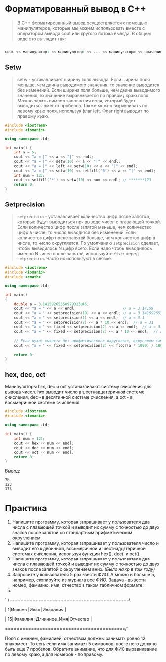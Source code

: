 # Форматированный вывод в С++

> В C++ форматированный вывод осуществляется с помощью манипуляторов, которые мы можем использовать вместе с оператором вывода cout или другого потока вывода. В общем виде это выглядит так:

```cpp

cout << манипулятор1 << манипулятор2 << ... << манипуляторN << значение1 << значение2 << ... << значениеN << endl;

```

## Setw

> setw - устанавливает ширину поля вывода. Если ширина поля меньше, чем длина выводимого значения, то значение выводится без изменений. Если ширина поля больше, чем длина выводимого значения, то значение выравнивается по правому краю поля. Можно задать символ заполнения поля, который будет выводиться вместо пробелов. Также можно выравнивать по левому краю поля, используя флаг left. Флаг right выводит по правому краю.

```cpp
#include <iostream>
#include <iomanip>

using namespace std;

int main() {
    int a = 5;
    cout << "a = |" << a << "|" << endl;                                // a = |5|
    cout << "a = |" << setw(10) << a << "|" << endl;                    // a = |         5|
    cout << "a = |" << left << setw(10) << a << "|" << endl;            // a = |5         |
    cout << "a = |" << setw(10) << setfill('0') << a << "|" << endl;    // a = |0000000005|
    int num = 123;
    cout << setfill('*') << setw(10) << num << endl; // *******123
    return 0;
}
```
## Setprecision

> `setprecision` - устанавливает количество цифр после запятой, которые будут выводиться при выводе чисел с плавающей точкой. Если количество цифр после запятой меньше, чем количество цифр в числе, то число выводится без изменений. Если количество цифр после запятой больше, чем количество цифр в числе, то число округляется. По умолчанию `setprecision` сделает, чтобы выводилось N цифр всего. Если надо чтобы выводилось именно N чисел после запятой, используйте `fixed` перед `setprecision`. Часто их используют в связке.

```cpp
#include <iostream>
#include <iomanip>
#include <cmath>

using namespace std;

int main()
{
    double a = 3.14159265358979323846;
    cout << "a = " << a << endl;                     // a = 3.14159
    cout << "a = " << setprecision(10) << a << endl; // a = 3.1415926536
    cout << "a = " << setprecision(2) << a << endl;  // a = 3.1
    cout << "a = " << setprecision(2) << a * 10 << endl;  // a = 31
    cout << "a = " << fixed << setprecision(2) << a << endl;  // a = 3.14
    cout << "a = " << fixed << setprecision(2) << a * 10 << endl;  // a = 31.42 (округляет)
    
    // Если нужно вывести без арифметического округления, округляем сами:
    cout << "a = " << fixed << setprecision(2) << floor(a * 1000) / 100 << endl; // a = 31.41
    
    return 0;
}
```

## hex, dec, oct

Манипуляторы hex, dec и oct устанавливают систему счисления для вывода чисел. hex выводит число в шестнадцатеричной системе счисления, dec - в десятичной системе счисления, а oct - в восьмеричной системе счисления.

```cpp
#include <iostream>
#include <iomanip>

using namespace std;

int main() {
    int num = 123;
    cout << hex << num << endl;
    cout << dec << num << endl;
    cout << oct << num << endl;
    return 0;
}
```

Вывод:

```
7b
123
173
```
# Практика
1. Напишите программу, которая запрашивает у пользователя два числа с плавающей точкой и выводит их сумму с точностью до двух знаков после запятой со стандартным арифметическим округлением.
2. Напишите программу, которая запрашивает у пользователя число и выводит его в двоичной, восьмеричной и шестнадцатеричной системах счисления, используя функции hex(), dec() и oct().
3. Напишите программу, которая запрашивает у пользователя два числа с плавающей точкой и выводит их сумму с точностью до двух знаков после запятой с округлением вниз. *(Было на кр в том году)*
4. Запросите у пользователя 5 раз ввести ФИО. А можно и больше 5, например, скопируйте из журнала все ФИО. Задача - вывести номер, фамилию, имя, отчество в таком табличном формате: 
5. 
`
/==========================================\

|  1|Иванов      |Иван        |Иванович    |

| 15|Фамилия     |Длиинное_Имя|Отчество    |

\==========================================/`


Поля с именем, фамилией, отчеством должны занимать ровно 12 знакомест. То есть если имя занимает 5 символов, после него должно быть еще 7 пробелов. Обратите внимание, что для ФИО выравнивание по левому краю, а для номеров - по правому.
